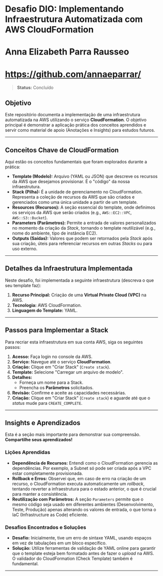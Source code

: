 # Desafio DIO: Implementando Infraestrutura Automatizada com AWS CloudFormation
# Anna Elizabeth Parra Rausseo
# https://github.com/annaeparrar/

> **Status:** Concluído

## Objetivo

Este repositório documenta a implementação de uma infraestrutura automatizada na AWS utilizando o serviço **CloudFormation**. O objetivo principal é demonstrar a aplicação prática dos conceitos aprendidos e servir como material de apoio (Anotações e Insights) para estudos futuros.

---

## Conceitos Chave de CloudFormation

Aqui estão os conceitos fundamentais que foram explorados durante a prática:

* **Template (Modelo):** Arquivo (YAML ou JSON) que descreve os recursos da AWS que desejamos provisionar. É o "código" da nossa infraestrutura.
* **Stack (Pilha):** É a unidade de gerenciamento no CloudFormation. Representa a coleção de recursos da AWS que são criados e gerenciados como uma única unidade a partir de um template.
* **Resources (Recursos):** A seção essencial do template, onde definimos os serviços da AWS que serão criados (e.g., `AWS::EC2::VPC`, `AWS::S3::Bucket`).
* **Parameters (Parâmetros):** Permite a entrada de valores personalizados no momento da criação da *Stack*, tornando o template reutilizável (e.g., nome do ambiente, tipo de instância EC2).
* **Outputs (Saídas):** Valores que podem ser retornados pela *Stack* após sua criação, úteis para referenciar recursos em outras *Stacks* ou para uso externo.

---

## Detalhes da Infraestrutura Implementada

Neste desafio, foi implementada a seguinte infraestrutura (descreva o que seu template faz):

1.  **Recurso Principal:** Criação de uma **Virtual Private Cloud (VPC)** na AWS.
2.  **Tecnologia:** AWS CloudFormation.
3.  **Linguagem do Template:** YAML.

---

## Passos para Implementar a Stack

Para recriar esta infraestrutura em sua conta AWS, siga os seguintes passos:

1.  **Acesso:** Faça login no console da AWS.
2.  **Serviço:** Navegue até o serviço **CloudFormation**.
3.  **Criação:** Clique em "Criar Stack" (`Create stack`).
4.  **Template:** Selecione "Carregar um arquivo de modelo".
5.  **Detalhes:**
    * Forneça um nome para a Stack.
    * Preencha os **Parâmetros** solicitados.
6.  **Revisão:** Confirme e aceite as capacidades necessárias.
7.  **Criação:** Clique em "Criar Stack" (`Create stack`) e aguarde até que o *status* mude para `CREATE_COMPLETE`.

---

## Insights e Aprendizados

Esta é a seção mais importante para demonstrar sua compreensão. **Compartilhe seus aprendizados!**

### Lições Aprendidas

* **Dependência de Recursos:** Entendi como o CloudFormation gerencia as dependências. Por exemplo, a Subnet só pode ser criada após a VPC estar completamente provisionada.
* **Rollback e Erros:** Observei que, em caso de erro na criação de um recurso, o CloudFormation executa automaticamente um *rollback*, tentando reverter a infraestrutura para o estado anterior, o que é crucial para manter a consistência.
* **Reutilização com Parâmetros:** A seção `Parameters` permite que o mesmo código seja usado em diferentes ambientes (Desenvolvimento, Teste, Produção) apenas alterando os valores de entrada, o que torna o IaC (Infrastructure as Code) eficiente.

### Desafios Encontrados e Soluções

* **Desafio:** Inicialmente, tive um erro de sintaxe YAML, usando espaços em vez de tabulações em um bloco específico.
* **Solução:** Utilize ferramentas de validação de YAML online para garantir que o template esteja bem formatado antes de fazer o *upload* na AWS. O validador do CloudFormation (Check Template) também é fundamental.

---
